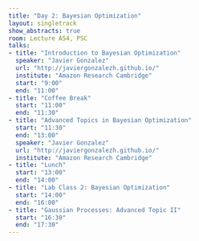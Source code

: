 ```yaml
---
title: "Day 2: Bayesian Optimization"
layout: singletrack
show_abstracts: true
room: Lecture A54, PSC
talks:
- title: "Introduction to Bayesian Optimization"
  speaker: "Javier Gonzalez"
  url: "http://javiergonzalezh.github.io/"
  institute: "Amazon Research Cambridge"
  start: "9:00"
  end: "11:00"
- title: "Coffee Break"
  start: "11:00"
  end: "11:30"
- title: "Advanced Topics in Bayesian Optimization"
  start: "11:30"
  end: "13:00"
  speaker: "Javier Gonzalez"
  url: "http://javiergonzalezh.github.io/"
  institute: "Amazon Research Cambridge"
- title: "Lunch"
  start: "13:00"
  end: "14:00"
- title: "Lab Class 2: Bayesian Optimization"
  start: "14:00"
  end: "16:00"
- title: "Gaussian Processes: Advanced Topic II"
  start: "16:30"
  end: "17:30"
---
```



